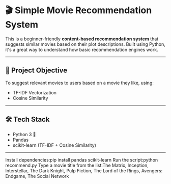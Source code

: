 # 🎬 Simple Movie Recommendation System

This is a beginner-friendly **content-based recommendation system** that suggests similar movies based on their plot descriptions. Built using Python, it's a great way to understand how basic recommendation engines work.

---

## 📌 Project Objective

To suggest relevant movies to users based on a movie they like, using:
- TF-IDF Vectorization
- Cosine Similarity

---

## 🛠️ Tech Stack

- Python 3 🐍
- Pandas
- scikit-learn (TF-IDF + Cosine Similarity)

---

Install dependencies:pip install pandas scikit-learn
Run the script:python recommend.py
Type a movie title from the list:The Matrix, Inception, Interstellar, The Dark Knight,
Pulp Fiction, The Lord of the Rings, Avengers: Endgame, The Social Network
